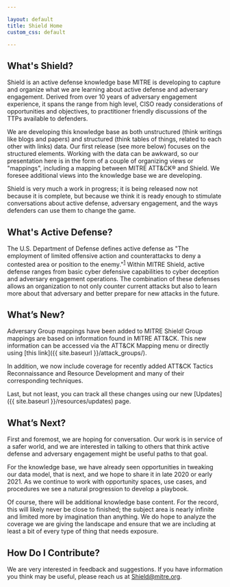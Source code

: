 ```yaml
---

layout: default
title: Shield Home
custom_css: default

---
```

## What's Shield?

Shield is an active defense knowledge base MITRE is developing to capture and organize what we are learning about active defense and adversary engagement.  Derived from over 10 years of adversary engagement experience, it spans the range from high level, CISO ready considerations of opportunities and objectives, to practitioner friendly discussions of the TTPs available to defenders. 

We are developing this knowledge base as both unstructured (think writings like blogs and papers) and structured (think tables of things, related to each other with links) data.  Our first release (see more below) focuses on the structured elements.  Working with the data can be awkward, so our presentation here is in the form of a couple of organizing views or "mappings", including a mapping between MITRE ATT&CK® and Shield.  We foresee additional views into the knowledge base we are developing.

Shield is very much a work in progress; it is being released now not because it is complete, but because we think it is ready enough to stimulate conversations about active defense, adversary engagement, and the ways defenders can use them to change the game.

## What's Active Defense?

The U.S. Department of Defense defines active defense as "The employment of limited offensive action and counterattacks to deny a contested area or position to the enemy."<sup>[1](https://www.jcs.mil/Portals/36/Documents/Doctrine/pubs/dictionary.pdf?ver=2020-06-18-073638-727)</sup> Within MITRE Shield, active defense ranges from basic cyber defensive capabilities to cyber deception and adversary engagement operations.  The combination of these defenses allows an organization to not only counter current attacks but also to learn more about that adversary and better prepare for new attacks in the future.

## What’s New?

Adversary Group mappings have been added to MITRE Shield! Group mappings are based on information found in MITRE ATT&CK. This new information can be accessed via the ATT&CK Mapping menu or directly using [this link]({{ site.baseurl }}/attack_groups/).

In addition, we now include coverage for recently added ATT&CK Tactics Reconnaissance and Resource Development and many of their corresponding techniques.

Last, but not least, you can track all these changes using our new [Updates]({{ site.baseurl }}/resources/updates) page. 

## What’s Next?

First and foremost, we are hoping for conversation.  Our work is in service of a safer world, and we are interested in talking to others that think active defense and adversary engagement might be useful paths to that goal.  

For the knowledge base, we have already seen opportunities in tweaking our data model, that is next, and we hope to share it in late 2020 or early 2021.  As we continue to work with opportunity spaces, use cases, and procedures we see a natural progression to develop a playbook. 

Of course, there will be additional knowledge base content.  For the record, this will likely never be close to finished; the subject area is nearly infinite and limited more by imagination than anything.  We do hope to analyze the coverage we are giving the landscape and ensure that we are including at least a bit of every type of thing that needs exposure. 

## How Do I Contribute?

We are very interested in feedback and suggestions. If you have information you think may be useful, please reach us at Shield@mitre.org.



